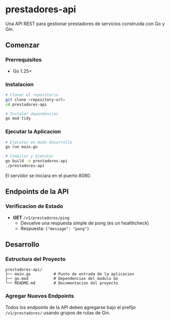 # prestadores-api

Una API REST para gestionar prestadores de servicios construida con Go y Gin.

## Comenzar

### Prerrequisitos
- Go 1.25+

### Instalacion
```bash
# Clonar el repositorio
git clone <repository-url>
cd prestadores-api

# Instalar dependencias
go mod tidy
```

### Ejecutar la Aplicacion
```bash
# Ejecutar en modo desarrollo
go run main.go

# Compilar y ejecutar
go build -o prestadores-api
./prestadores-api
```

El servidor se iniciara en el puerto 8080.

## Endpoints de la API

### Verificacion de Estado
- **GET** `/v1/prestadores/ping`
  - Devuelve una respuesta simple de pong (es un healthcheck)
  - Respuesta: `{"message": "pong"}`

## Desarrollo

### Estructura del Proyecto
```
prestadores-api/
├── main.go          # Punto de entrada de la aplicacion
├── go.mod           # Dependencias del modulo Go
└── README.md        # Documentacion del proyecto
```

### Agregar Nuevos Endpoints
Todos los endpoints de la API deben agregarse bajo el prefijo `/v1/prestadores/` usando grupos de rutas de Gin.